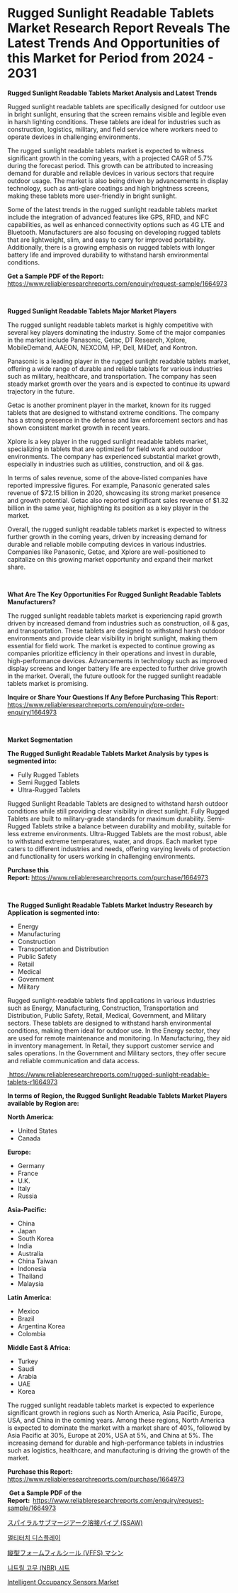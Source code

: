 <p><h1>Rugged Sunlight Readable Tablets Market Research Report Reveals The Latest Trends And Opportunities of this Market for Period from 2024 - 2031</h1></p><p><strong>Rugged Sunlight Readable Tablets Market Analysis and Latest Trends</strong></p>
<p><p>Rugged sunlight readable tablets are specifically designed for outdoor use in bright sunlight, ensuring that the screen remains visible and legible even in harsh lighting conditions. These tablets are ideal for industries such as construction, logistics, military, and field service where workers need to operate devices in challenging environments.</p><p>The rugged sunlight readable tablets market is expected to witness significant growth in the coming years, with a projected CAGR of 5.7% during the forecast period. This growth can be attributed to increasing demand for durable and reliable devices in various sectors that require outdoor usage. The market is also being driven by advancements in display technology, such as anti-glare coatings and high brightness screens, making these tablets more user-friendly in bright sunlight.</p><p>Some of the latest trends in the rugged sunlight readable tablets market include the integration of advanced features like GPS, RFID, and NFC capabilities, as well as enhanced connectivity options such as 4G LTE and Bluetooth. Manufacturers are also focusing on developing rugged tablets that are lightweight, slim, and easy to carry for improved portability. Additionally, there is a growing emphasis on rugged tablets with longer battery life and improved durability to withstand harsh environmental conditions.</p></p>
<p><strong>Get a Sample PDF of the Report:&nbsp;</strong> <a href="https://www.reliableresearchreports.com/enquiry/request-sample/1664973">https://www.reliableresearchreports.com/enquiry/request-sample/1664973</a></p>
<p>&nbsp;</p>
<p><strong>Rugged Sunlight Readable Tablets Major Market Players</strong></p>
<p><p>The rugged sunlight readable tablets market is highly competitive with several key players dominating the industry. Some of the major companies in the market include Panasonic, Getac, DT Research, Xplore, MobileDemand, AAEON, NEXCOM, HP, Dell, MilDef, and Kontron.</p><p>Panasonic is a leading player in the rugged sunlight readable tablets market, offering a wide range of durable and reliable tablets for various industries such as military, healthcare, and transportation. The company has seen steady market growth over the years and is expected to continue its upward trajectory in the future.</p><p>Getac is another prominent player in the market, known for its rugged tablets that are designed to withstand extreme conditions. The company has a strong presence in the defense and law enforcement sectors and has shown consistent market growth in recent years.</p><p>Xplore is a key player in the rugged sunlight readable tablets market, specializing in tablets that are optimized for field work and outdoor environments. The company has experienced substantial market growth, especially in industries such as utilities, construction, and oil & gas.</p><p>In terms of sales revenue, some of the above-listed companies have reported impressive figures. For example, Panasonic generated sales revenue of $72.15 billion in 2020, showcasing its strong market presence and growth potential. Getac also reported significant sales revenue of $1.32 billion in the same year, highlighting its position as a key player in the market.</p><p>Overall, the rugged sunlight readable tablets market is expected to witness further growth in the coming years, driven by increasing demand for durable and reliable mobile computing devices in various industries. Companies like Panasonic, Getac, and Xplore are well-positioned to capitalize on this growing market opportunity and expand their market share.</p></p>
<p>&nbsp;</p>
<p><strong>What Are The Key Opportunities For Rugged Sunlight Readable Tablets Manufacturers?</strong></p>
<p><p>The rugged sunlight readable tablets market is experiencing rapid growth driven by increased demand from industries such as construction, oil & gas, and transportation. These tablets are designed to withstand harsh outdoor environments and provide clear visibility in bright sunlight, making them essential for field work. The market is expected to continue growing as companies prioritize efficiency in their operations and invest in durable, high-performance devices. Advancements in technology such as improved display screens and longer battery life are expected to further drive growth in the market. Overall, the future outlook for the rugged sunlight readable tablets market is promising.</p></p>
<p><strong>Inquire or Share Your Questions If Any Before Purchasing This Report:</strong> <a href="https://www.reliableresearchreports.com/enquiry/pre-order-enquiry/1664973">https://www.reliableresearchreports.com/enquiry/pre-order-enquiry/1664973</a></p>
<p>&nbsp;</p>
<p><strong>Market Segmentation</strong></p>
<p><strong>The Rugged Sunlight Readable Tablets Market Analysis by types is segmented into:</strong></p>
<p><ul><li>Fully Rugged Tablets</li><li>Semi Rugged Tablets</li><li>Ultra-Rugged Tablets</li></ul></p>
<p><p>Rugged Sunlight Readable Tablets are designed to withstand harsh outdoor conditions while still providing clear visibility in direct sunlight. Fully Rugged Tablets are built to military-grade standards for maximum durability. Semi-Rugged Tablets strike a balance between durability and mobility, suitable for less extreme environments. Ultra-Rugged Tablets are the most robust, able to withstand extreme temperatures, water, and drops. Each market type caters to different industries and needs, offering varying levels of protection and functionality for users working in challenging environments.</p></p>
<p><strong>Purchase this Report:&nbsp;</strong><a href="https://www.reliableresearchreports.com/purchase/1664973">https://www.reliableresearchreports.com/purchase/1664973</a></p>
<p>&nbsp;</p>
<p><strong>The Rugged Sunlight Readable Tablets Market Industry Research by Application is segmented into:</strong></p>
<p><ul><li>Energy</li><li>Manufacturing</li><li>Construction</li><li>Transportation and Distribution</li><li>Public Safety</li><li>Retail</li><li>Medical</li><li>Government</li><li>Military</li></ul></p>
<p><p>Rugged sunlight-readable tablets find applications in various industries such as Energy, Manufacturing, Construction, Transportation and Distribution, Public Safety, Retail, Medical, Government, and Military sectors. These tablets are designed to withstand harsh environmental conditions, making them ideal for outdoor use. In the Energy sector, they are used for remote maintenance and monitoring. In Manufacturing, they aid in inventory management. In Retail, they support customer service and sales operations. In the Government and Military sectors, they offer secure and reliable communication and data access.</p></p>
<p><a href="https://www.reliableresearchreports.com/rugged-sunlight-readable-tablets-r1664973">&nbsp;https://www.reliableresearchreports.com/rugged-sunlight-readable-tablets-r1664973</a></p>
<p><strong>In terms of Region, the Rugged Sunlight Readable Tablets Market Players available by Region are:</strong></p>
<p>
    <p> <strong> North America: </strong>
        <ul>
            <li>United States</li>
            <li>Canada</li>
        </ul>
        </p> 
    <p> <strong> Europe: </strong>
        <ul>
            <li>Germany</li>
            <li>France</li>
            <li>U.K.</li>
            <li>Italy</li>
            <li>Russia</li>
        </ul>
        </p> 
    <p> <strong> Asia-Pacific: </strong>
        <ul>
            <li>China</li>
            <li>Japan</li>
            <li>South Korea</li>
            <li>India</li>
            <li>Australia</li>
            <li>China Taiwan</li>
            <li>Indonesia</li>
            <li>Thailand</li>
            <li>Malaysia</li>
        </ul>
        </p> 
    <p> <strong> Latin America: </strong>
        <ul>
            <li>Mexico</li>
            <li>Brazil</li>
            <li>Argentina Korea</li>
            <li>Colombia</li>
        </ul>
        </p> 
    <p> <strong> Middle East & Africa: </strong>
        <ul>
            <li>Turkey</li>
            <li>Saudi</li>
            <li>Arabia</li>
            <li>UAE</li>
            <li>Korea</li>
        </ul>
    </p>
    </p>
<p><p>The rugged sunlight readable tablets market is expected to experience significant growth in regions such as North America, Asia Pacific, Europe, USA, and China in the coming years. Among these regions, North America is expected to dominate the market with a market share of 40%, followed by Asia Pacific at 30%, Europe at 20%, USA at 5%, and China at 5%. The increasing demand for durable and high-performance tablets in industries such as logistics, healthcare, and manufacturing is driving the growth of the market.</p></p>
<p><strong>Purchase this Report: </strong><a href="https://www.reliableresearchreports.com/purchase/1664973">https://www.reliableresearchreports.com/purchase/1664973</a></p>
<p>&nbsp;<strong>Get a Sample PDF of the Report:&nbsp;&nbsp;</strong><a href="https://www.reliableresearchreports.com/enquiry/request-sample/1664973">https://www.reliableresearchreports.com/enquiry/request-sample/1664973</a></p>
<p><strong></strong></p>
<p><p><a href="https://github.com/JaydaWisoky2014/Market-Research-Report-List-1/blob/main/379113296953.md">スパイラルサブマージアーク溶接パイプ (SSAW)</a></p><p><a href="https://github.com/rrmadityapu/Market-Research-Report-List-1/blob/main/204537488547.md">멀티터치 디스플레이</a></p><p><a href="https://github.com/joaejkdzgyljvo6/Market-Research-Report-List-2/blob/main/850547196952.md">縦型フォームフィルシール (VFFS) マシン</a></p><p><a href="https://github.com/vanessagrant665567/Market-Research-Report-List-1/blob/main/405864388546.md">니트릴 고무 (NBR) 시트</a></p><p><a href="https://issuu.com/reportprime-2/docs/intelligent-occupancy-sensors-market-size-2030.ppt">Intelligent Occupancy Sensors Market</a></p></p>